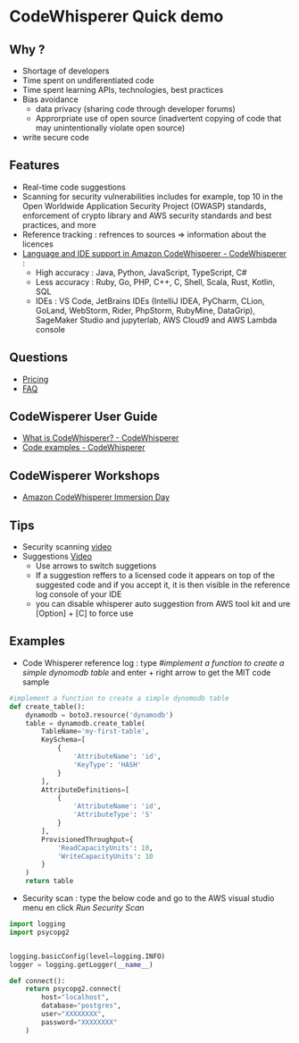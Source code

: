 
# CodeWhisperer Quick demo

## Why ?

- Shortage of developers
- Time spent on undiferentiated code
- Time spent learning APIs, technologies, best practices
- Bias avoidance
  - data privacy (sharing code through developer forums)
  - Approrpriate use of open source (inadvertent copying of code that may unintentionally violate open source)
- write secure code

## Features

- Real-time code suggestions
- Scanning for security vulnerabilities includes for example, top 10 in the Open Worldwide Application Security Project (OWASP) standards, enforcement of crypto library and AWS security standards and best practices, and more
- Reference tracking : refrences to sources => information about the licences
- [Language and IDE support in Amazon CodeWhisperer - CodeWhisperer](https://docs.aws.amazon.com/codewhisperer/latest/userguide/language-ide-support.html) : 
  - High accuracy : Java, Python, JavaScript, TypeScript, C#
  - Less accuracy : Ruby, Go, PHP, C++, C, Shell, Scala, Rust, Kotlin, SQL
  - IDEs : VS Code, JetBrains IDEs (IntelliJ IDEA, PyCharm, CLion, GoLand, WebStorm, Rider, PhpStorm, RubyMine, DataGrip), SageMaker Studio and jupyterlab, AWS Cloud9 and AWS Lambda console

## Questions

- [Pricing](https://aws.amazon.com/fr/codewhisperer/pricing/)
- [FAQ](https://aws.amazon.com/fr/codewhisperer/faqs/)

## CodeWisperer User Guide

- [What is CodeWhisperer? - CodeWhisperer](https://docs.aws.amazon.com/codewhisperer/latest/userguide/what-is-cwspr.html)
- [Code examples - CodeWhisperer](https://docs.aws.amazon.com/codewhisperer/latest/userguide/whisper-code-examples.html)

## CodeWisperer Workshops

- [Amazon CodeWhisperer Immersion Day](https://catalog.us-east-1.prod.workshops.aws/workshops/6838a1a5-4516-4153-90ce-ac49ca8e1357/en-US)

## Tips

- Security scanning [video](https://youtu.be/GkZ4bT4DMwU)
- Suggestions [Video](https://www.youtube.com/watch?v=qu67bvH2Y08)
  - Use arrows to switch suggetions
  - If a suggestion reffers to a licensed code it appears on top of the suggested code and if you accept it, it is then visible in the reference log console of your IDE
  - you can disable whisperer auto suggestion from AWS tool kit and ure [Option] + [C] to force use

## Examples

- Code Whisperer reference log : type *#implement a function to create a simple dynomodb table* and enter + right arrow to get the MIT code sample

```python
#implement a function to create a simple dynomodb table
def create_table():
    dynamodb = boto3.resource('dynamodb')
    table = dynamodb.create_table(
        TableName='my-first-table',
        KeySchema=[
            {
                'AttributeName': 'id',
                'KeyType': 'HASH'
            }
        ],
        AttributeDefinitions=[
            {
                'AttributeName': 'id',
                'AttributeType': 'S'
            }
        ],
        ProvisionedThroughput={
            'ReadCapacityUnits': 10,
            'WriteCapacityUnits': 10
        }
    )
    return table
```

- Security scan : type the below code and go to the AWS visual studio menu en click *Run Security Scan*

```python
import logging
import psycopg2


logging.basicConfig(level=logging.INFO)
logger = logging.getLogger(__name__)

def connect():
    return psycopg2.connect(
        host="localhost",
        database="postgres",
        user="XXXXXXXX",
        password="XXXXXXXX"
    )
```
